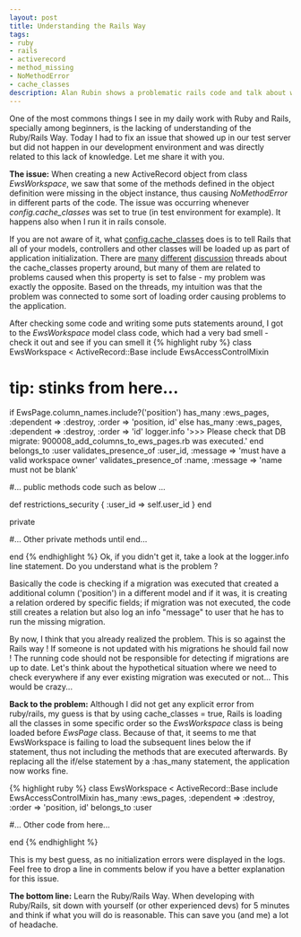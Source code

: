 ```yaml
--- 
layout: post
title: Understanding the Rails Way
tags:
- ruby
- rails
- activerecord
- method_missing
- NoMethodError
- cache_classes
description: Alan Rubin shows a problematic rails code and talk about why developers should always try to understand the Rails Way
---
```

One of the most commons things I see in my daily work with Ruby and Rails, specially among beginners, is the lacking of understanding of the Ruby/Rails Way. Today I had to fix an issue that showed up in our test server but did not happen in our development environment and was directly related to this lack of knowledge. Let me share it with you.

**The issue:** When creating a new ActiveRecord object from class *EwsWorkspace*, we saw that some of the methods defined in the object definition were missing in the object instance, thus causing *NoMethodError* in different parts of the code. The issue was occurring whenever *config.cache_classes* was set to true (in test environment for example). It happens also when I run it in rails console. 

If you are not aware of it, what [config.cache_classes](http://railsguts.com/initialization.html) does is to tell Rails that all of your models, controllers and other classes will be loaded up as part of application initialization. There are [many](http://www.ruby-forum.com/topic/164670) [different](http://www.google.com/search?q=NoMethodError+rails+cache_classes+true) [discussion](http://railsforum.com/viewtopic.php?id=28830) threads about the cache_classes property around, but many of them are related to problems caused when this property is set to false - my problem was exactly the opposite. Based on the threads, my intuition was that the problem was connected to some sort of loading order causing problems to the application.

After checking some code and writing some puts statements around, I got to the *EwsWorkspace* model class code, which had a very bad smell - check it out and see if you can smell it
{% highlight ruby %}
class EwsWorkspace < ActiveRecord::Base
  include EwsAccessControlMixin
  # tip: stinks from here...
  if EwsPage.column_names.include?('position')
    has_many :ews_pages, :dependent => :destroy, :order => 'position, id'
  else
    has_many :ews_pages, :dependent => :destroy, :order => 'id'
    logger.info '>>> Please check that DB migrate: 900008_add_columns_to_ews_pages.rb was executed.'
  end
  belongs_to :user
  validates_presence_of :user_id, :message => 'must have a valid workspace owner'
  validates_presence_of :name, :message => 'name must not be blank'
  
  #... public methods code such as below ...
  
  def restrictions_security
  {
      :user_id => self.user_id
  }
  end

  private

  #... Other private methods until end...

end
{% endhighlight %}
Ok, if you didn't get it, take a look at the logger.info line statement. Do you understand what is the problem ? 

Basically the code is checking if a migration was executed that created a additional column ('position') in a different model and if it was, it is creating a relation ordered by specific fields; if migration was not executed, the code still creates a relation but also log an info "message" to user that he has to run the missing migration.

By now, I think that you already realized the problem. This is so against the Rails way ! If someone is not updated with his migrations he should fail now ! The running code should not be responsible for detecting if migrations are up to date. Let's think about the hypothetical situation where we need to check everywhere if any ever existing migration was executed or not... This would be crazy...

**Back to the problem:** Although I did not get any explicit error from ruby/rails, my guess is that by using cache_classes = true, Rails is loading all the classes in some specific order so the *EwsWorkspace* class is being loaded before *EwsPage* class. Because of that, it seems to me that EwsWorkspace is failing to load the subsequent lines below the if statement, thus not including the methods that are executed afterwards. By replacing all the if/else statement by a :has_many statement, the application now works fine.


{% highlight ruby %}
class EwsWorkspace < ActiveRecord::Base
  include EwsAccessControlMixin
  has_many :ews_pages, :dependent => :destroy, :order => 'position, id'
  belongs_to :user
  
  #... Other code from here...

end
{% endhighlight %}

This is my best guess, as no initialization errors were displayed in the logs. Feel free to drop a line in comments below if you have a better explanation for this issue. 

**The bottom line:** Learn the Ruby/Rails Way. When developing with Ruby/Rails, sit down with yourself (or other experienced devs) for 5 minutes and think if what you will do is reasonable. This can save you (and me) a lot of headache.
